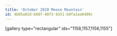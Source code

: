 ```yaml
---
title: 'October 2010 Moose Mountain'
id: 4b05a02d-b68f-40f3-9351-b0fa3aa0409c
---
```

[gallery type="rectangular" ids="1158,1157,1156,1155"]